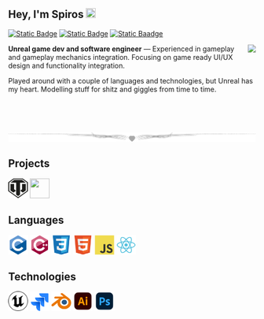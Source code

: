 <!--INTRODUCTION-->
## Hey, I'm Spiros <img src="https://media.giphy.com/media/hvRJCLFzcasrR4ia7z/giphy.gif" width="20px" height="20px">

[![Static Badge](https://img.shields.io/badge/spiros--zer-blue?style=flat&logo=linkedin&logoColor=white)](https://www.linkedin.com/in/spiros-zervos-0478b5154/)
[![Static Badge](https://img.shields.io/badge/spiros--zer-red?style=flat&logo=gmail&logoColor=white)](mailto:spiridonzervos@gmail.com)
[![Static Baadge](https://img.shields.io/badge/MacNcheese212-7289da?style=flat&logo=discord&logoColor=white)]()

<img src = "https://github-readme-stats.vercel.app/api/top-langs/?username=spiros-zer&layout=compact" align="right">

<p align="left"> 
  <strong>Unreal game dev and software engineer</strong> &mdash; Experienced in gameplay and gameplay mechanics integration. Focusing on game ready UI/UX design and functionality integration.
  
  Played around with a couple of languages and technologies, but Unreal has my heart. Modelling stuff for shitz and giggles from time to time.
</p>

<br>
<br>
<br>

<p align="center"> 
  <img src = "https://github.com/spiros-zer/spiros-zer/blob/main/qiqi_L-a9.png" width="700px">
</p>

<!--Projects-->
## Projects
<img src="https://github.com/spiros-zer/spiros-zer/blob/main/proj/wot.svg" width="40px" height="40px"> <img src="https://github.com/spiros-zer/spiros-zer/blob/main/proj/pax-dei.png" width="40px" height="40px">

<!--DETAILS-->
## Languages 
<img src="https://github.com/spiros-zer/spiros-zer/blob/main/lang/c_.svg" width="40px" height="40px"> <img src="https://github.com/spiros-zer/spiros-zer/blob/main/lang/cpp.svg" width="40px" height="40px">
<img src="https://github.com/spiros-zer/spiros-zer/blob/main/lang/css.svg" width="40px" height="40px"> <img src="https://github.com/spiros-zer/spiros-zer/blob/main/lang/html.svg" width="40px" height="40px"> <img src="https://github.com/spiros-zer/spiros-zer/blob/main/lang/js.svg" width="40px" height="40px"> <img src="https://github.com/spiros-zer/spiros-zer/blob/main/lang/react.svg" width="40px" height="40px"> 

## Technologies
<img src="https://github.com/spiros-zer/spiros-zer/blob/main/tech/unrealengine.svg" width="40px" height="40px"> <img src="https://github.com/spiros-zer/spiros-zer/blob/main/tech/jira-.svg" width="40px" height="40px">
<img src="https://github.com/spiros-zer/spiros-zer/blob/main/tech/blender-.svg" width="40px" height="40px">
<img src="https://github.com/spiros-zer/spiros-zer/blob/main/tech/illu.svg" width="40px" height="40px"> <img src="https://github.com/spiros-zer/spiros-zer/blob/main/tech/ph.svg" width="40px" height="40px">
